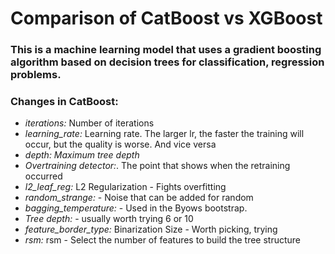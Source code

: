 # Comparison of CatBoost vs XGBoost

### This is a machine learning model that uses a gradient boosting algorithm based on decision trees for classification, regression problems.


### Changes in CatBoost:

- *iterations:* Number of iterations
- *learning_rate:* Learning rate. The larger lr, the faster the training will occur, but the quality is worse. And vice versa
- *depth: Maximum tree depth*
- *Overtraining detector:*. The point that shows when the retraining occurred
- *l2_leaf_reg:* L2 Regularization - Fights overfitting
- *random_strange:* - Noise that can be added for random
- *bagging_temperature:* - Used in the Byows bootstrap.
- *Tree depth:* - usually worth trying 6 or 10
- *feature_border_type:* Binarization Size - Worth picking, trying
- *rsm:* rsm - Select the number of features to build the tree structure